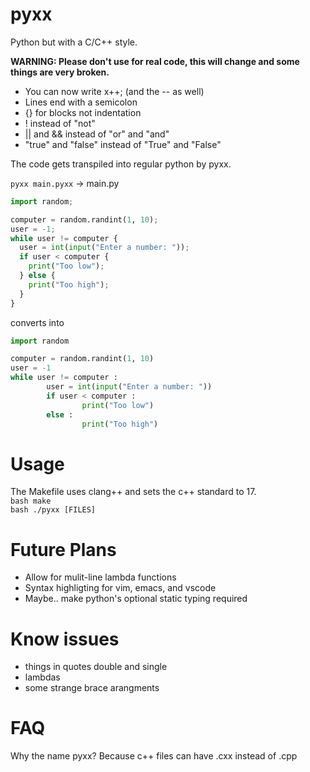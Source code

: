 # pyxx

Python but with a C/C++ style.  

**WARNING: Please don't use for real code, this will change and some things are very broken.**  

- You can now write x++; (and the -- as well)
- Lines end with a semicolon
- {} for blocks not indentation
- ! instead of "not"
- || and && instead of "or" and "and"
- "true" and "false" instead of "True" and "False"

The code gets transpiled into regular python by pyxx.

```pyxx main.pyxx``` -> main.py

```python
import random;

computer = random.randint(1, 10);
user = -1;
while user != computer {
  user = int(input("Enter a number: "));
  if user < computer {
    print("Too low");
  } else {
    print("Too high");
  }
}
```
converts into
```python
import random

computer = random.randint(1, 10)
user = -1
while user != computer :
        user = int(input("Enter a number: "))
        if user < computer :
                print("Too low")
        else :
                print("Too high")


```

# Usage
The Makefile uses clang++ and sets the c++ standard to 17.  
```bash make```  
```bash ./pyxx [FILES]```

# Future Plans
- Allow for mulit-line lambda functions
- Syntax highligting for vim, emacs, and vscode
- Maybe.. make python's optional static typing required

# Know issues
- things in quotes double and single
- lambdas
- some strange brace arangments

# FAQ
Why the name pyxx?
Because c++ files can have .cxx instead of .cpp
